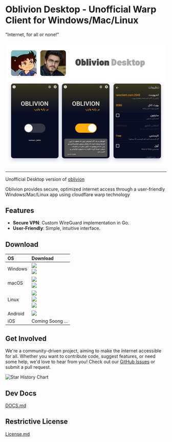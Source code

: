 # Oblivion Desktop - Unofficial Warp Client for Windows/Mac/Linux

"Internet, for all or none!"

![oblivion.png](oblivion.png)

---

Unofficial Desktop version of [oblivion](https://github.com/bepass-org/oblivion)

Oblivion provides secure, optimized internet access through a user-friendly Windows/Mac/Linux app using cloudflare warp
technology

## Features

- **Secure VPN**: Custom WireGuard implementation in Go.
- **User-Friendly**: Simple, intuitive interface.

## Download

<div align=left>
<table>
    <thead align=left>
        <tr>
            <th>OS</th>
            <th>Download</th>
        </tr>
    </thead>
    <tbody align=left>
        <tr>
            <td>Windows</td>
            <td>
                <a href="https://github.com/ircfofficial/oblivion-desktop/releases/latest/download/oblivion-desktop-win-x64.exe"><img src="https://img.shields.io/badge/Setup-x64-2d7d9a.svg?logo=windows"></a><br>
                <a href="https://github.com/ircfofficial/oblivion-desktop/releases/latest/download/oblivion-desktop-win-x64.zip"><img src="https://img.shields.io/badge/Portable-x64-67b7d1.svg?logo=windows"></a>
            </td>
        </tr>
        <tr>
            <td>macOS</td>
            <td>
                <a href="https://github.com/ircfofficial/oblivion-desktop/releases/latest/download/oblivion-desktop"><img src="https://img.shields.io/badge/DMG-Universal-ea005e.svg?logo=apple"></a><br>
                <a href="https://github.com/ircfofficial/oblivion-desktop/releases/latest/download/oblivion-deskto"><img src="https://img.shields.io/badge/PKG-Universal-bc544b.svg?logo=apple" /></a>
            </td>
        </tr>
        <tr>
            <td>Linux</td>
            <td>
                <a href="https://github.com/ircfofficial/oblivion-desktop/releases/latest/download/oblivion-deskto"><img src="https://img.shields.io/badge/AppImage-x64-f84e29.svg?logo=linux"> </a><br>
                <a href="https://github.com/ircfofficial/oblivion-desktop/releases/latest/download/oblivion-deskto"><img src="https://img.shields.io/badge/DebPackage-x64-FF9966.svg?logo=debian"> </a><br>
                <a href="https://github.com/ircfofficial/oblivion-desktop/releases/latest/download/oblivion-deskto"><img src="https://img.shields.io/badge/RpmPackage-x64-F1B42F.svg?logo=redhat"> </a>
            </td>
        </tr>
        <tr>
        <td>Android</td>
            <td>
                <a href="https://github.com/bepass-org/oblivion/releases/latest"><img src="https://img.shields.io/badge/APK-Universal-044d29.svg?logo=android"></a>
            </td>
        </tr>
        <tr>
        <td>iOS</td>
            <td>
                Coming Soong ...
            </td>
        </tr>
    </tbody>
</table>


</div>

## Get Involved

We're a community-driven project, aiming to make the internet accessible for all. Whether you want to contribute code,
suggest features, or need some help, we'd love to hear from you! Check out
our [GitHub Issues](https://github.com/ircfofficial/oblivion-desktop/issues) or submit a pull request.

![Star History Chart](https://api.star-history.com/svg?repos=ircfofficial/oblivion-desktop&type=Date)

## Dev Docs

[DOCS.md](DOCS.md)

## Restrictive License

[License.md](LICENSE.md)
